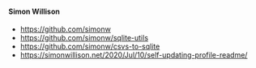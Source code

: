 
#### Simon Willison

* https://github.com/simonw
* https://github.com/simonw/sqlite-utils
* https://github.com/simonw/csvs-to-sqlite
* https://simonwillison.net/2020/Jul/10/self-updating-profile-readme/

